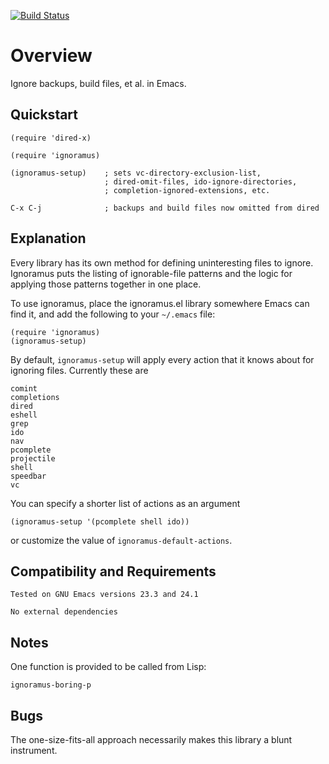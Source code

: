 [![Build Status](https://secure.travis-ci.org/rolandwalker/ignoramus.png)](http://travis-ci.org/rolandwalker/ignoramus)

Overview
========

Ignore backups, build files, et al. in Emacs.

Quickstart
----------

	(require 'dired-x)

    (require 'ignoramus)

    (ignoramus-setup)    ; sets vc-directory-exclusion-list,
                         ; dired-omit-files, ido-ignore-directories,
                         ; completion-ignored-extensions, etc.

    C-x C-j              ; backups and build files now omitted from dired

Explanation
-----------

Every library has its own method for defining uninteresting files
to ignore.  Ignoramus puts the listing of ignorable-file patterns
and the logic for applying those patterns together in one place.

To use ignoramus, place the ignoramus.el library somewhere Emacs
can find it, and add the following to your `~/.emacs` file:

    (require 'ignoramus)
    (ignoramus-setup)

By default, `ignoramus-setup` will apply every action that it
knows about for ignoring files.  Currently these are

    comint
    completions
    dired
    eshell
    grep
    ido
    nav
    pcomplete
    projectile
    shell
    speedbar
    vc

You can specify a shorter list of actions as an argument

    (ignoramus-setup '(pcomplete shell ido))

or customize the value of `ignoramus-default-actions`.


Compatibility and Requirements
------------------------------

    Tested on GNU Emacs versions 23.3 and 24.1

    No external dependencies


Notes
-----

One function is provided to be called from Lisp:

    ignoramus-boring-p

Bugs
----

The one-size-fits-all approach necessarily makes this library
a blunt instrument.
